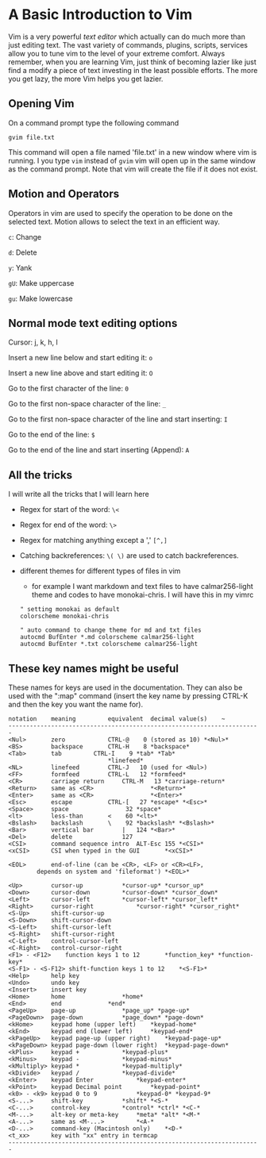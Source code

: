 # A Basic Introduction to Vim

Vim is a very powerful _text editor_ which actually can do much more than just editing text. The vast variety of commands, plugins, scripts, services allow you to tune vim to the level of your extreme comfort. Always remember, when you are learning Vim, just think of becoming lazier like just find a modify a piece of text investing in the least possible efforts. The more you get lazy, the more Vim helps you get lazier.

## Opening Vim

On a command prompt type the following command

```
gvim file.txt
```

This command will open a file named 'file.txt' in a new window where vim is running. I you type ```vim``` instead of ```gvim``` vim will open up in the same window as the command prompt. Note that vim will create the file if it does not exist.

## Motion and Operators

Operators in vim are used to specify the operation to be done on the selected text. Motion allows to select the text in an efficient way.



```c```: Change

```d```: Delete

```y```: Yank

```gU```: Make uppercase

```gu```: Make lowercase

## Normal mode text editing options

Cursor: j, k, h, l

Insert a new line below and start editing it: ```o```

Insert a new line above and start editing it: ```O```

Go to the first character of the line: ```0```

Go to the first non-space character of the line: ```_```

Go to the first non-space character of the line and start inserting: ```I```

Go to the end of the line: ```$```

Go to the end of the line and start inserting (Append): ```A```


	

## All the tricks

I will write all the tricks that I will learn here


- Regex for start of the word: ```\<```
- Regex for end of the word: ```\>```

- Regex for matching anything except a ',' ```[^,]``` 
- Catching backreferences: ```\( \)``` are used to catch backreferences.

- different themes for different types of files in vim

	- for example I want markdown and text files to have calmar256-light theme and codes to have monokai-chris. I will have this in my vimrc

	```
	" setting monokai as default
	colorscheme monokai-chris

	" auto command to change theme for md and txt files
	autocmd BufEnter *.md colorscheme calmar256-light
	autocmd BufEnter *.txt colorscheme calmar256-light
	```


## These key names might be useful

These names for keys are used in the documentation.  They can also be used
with the ":map" command (insert the key name by pressing CTRL-K and then the
key you want the name for).


```
notation	meaning		    equivalent	decimal value(s)	~
-----------------------------------------------------------------------
<Nul>		zero			CTRL-@	  0 (stored as 10) *<Nul>*
<BS>		backspace		CTRL-H	  8	*backspace*
<Tab>		tab			CTRL-I	  9	*tab* *Tab*
							*linefeed*
<NL>		linefeed		CTRL-J	 10 (used for <Nul>)
<FF>		formfeed		CTRL-L	 12	*formfeed*
<CR>		carriage return		CTRL-M	 13	*carriage-return*
<Return>	same as <CR>				*<Return>*
<Enter>		same as <CR>				*<Enter>*
<Esc>		escape			CTRL-[	 27	*escape* *<Esc>*
<Space>		space				 32	*space*
<lt>		less-than		<	 60	*<lt>*
<Bslash>	backslash		\	 92	*backslash* *<Bslash>*
<Bar>		vertical bar		|	124	*<Bar>*
<Del>		delete				127
<CSI>		command sequence intro  ALT-Esc 155	*<CSI>*
<xCSI>		CSI when typed in the GUI		*<xCSI>*

<EOL>		end-of-line (can be <CR>, <LF> or <CR><LF>,
		depends on system and 'fileformat')	*<EOL>*

<Up>		cursor-up			*cursor-up* *cursor_up*
<Down>		cursor-down			*cursor-down* *cursor_down*
<Left>		cursor-left			*cursor-left* *cursor_left*
<Right>		cursor-right			*cursor-right* *cursor_right*
<S-Up>		shift-cursor-up
<S-Down>	shift-cursor-down
<S-Left>	shift-cursor-left
<S-Right>	shift-cursor-right
<C-Left>	control-cursor-left
<C-Right>	control-cursor-right
<F1> - <F12>	function keys 1 to 12		*function_key* *function-key*
<S-F1> - <S-F12> shift-function keys 1 to 12	*<S-F1>*
<Help>		help key
<Undo>		undo key
<Insert>	insert key
<Home>		home				*home*
<End>		end				*end*
<PageUp>	page-up				*page_up* *page-up*
<PageDown>	page-down			*page_down* *page-down*
<kHome>		keypad home (upper left)	*keypad-home*
<kEnd>		keypad end (lower left)		*keypad-end*
<kPageUp>	keypad page-up (upper right)	*keypad-page-up*
<kPageDown>	keypad page-down (lower right)	*keypad-page-down*
<kPlus>		keypad +			*keypad-plus*
<kMinus>	keypad -			*keypad-minus*
<kMultiply>	keypad *			*keypad-multiply*
<kDivide>	keypad /			*keypad-divide*
<kEnter>	keypad Enter			*keypad-enter*
<kPoint>	keypad Decimal point		*keypad-point*
<k0> - <k9>	keypad 0 to 9			*keypad-0* *keypad-9*
<S-...>		shift-key			*shift* *<S-*
<C-...>		control-key			*control* *ctrl* *<C-*
<M-...>		alt-key or meta-key		*meta* *alt* *<M-*
<A-...>		same as <M-...>			*<A-*
<D-...>		command-key (Macintosh only)	*<D-*
<t_xx>		key with "xx" entry in termcap
-----------------------------------------------------------------------
```
